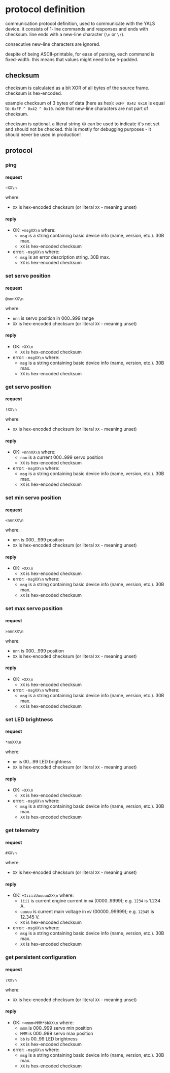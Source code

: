 # protocol definition

communication protocol definition, used to communicate with the YALS device.
it consists of 1-line commands and responses and ends with checksum.
line ends with a new-line character (`\n` or `\r`).

consecutive new-line characters are ignored.

despite of being ASCII-printable, for ease of parsing, each command is fixed-width.
this means that values might need to be `0`-padded.


## checksum

checksum is calculated as a bit XOR of all bytes of the source frame.
checksum is hex-encoded.

example checksum of 3 bytes of data (here as hex): `0xFF 0x42 0x10`  is equal to:
`0xFF ^ 0x42 ^ 0x10`.
note that new-line characters are not part of checksum.

checksum is optional.
a literal string `XX` can be used to indicate it's not set and should not be checked.
this is mostly for debugging purposes - it should never be used in production!


## protocol

### ping
#### request
```
~XX\n
```
where:
* `XX` is hex-encoded checksum (or literal `XX` - meaning unset)
#### reply
* OK: `+msgXX\n` where:
  * `msg` is a string containing basic device info (name, version, etc.). 30B max.
  * `XX` is hex-encoded checksum
* error: `-msgXX\n` where:
  * `msg` is an error description string. 30B max.
  * `XX` is hex-encoded checksum

### set servo position
#### request
```
@nnnXX\n
```
where:
* `nnn` is servo position in 000..999 range
* `XX` is hex-encoded checksum (or literal `XX` - meaning unset)
#### reply
* OK: `+XX\n`
  * `XX` is hex-encoded checksum
* error: `-msgXX\n` where:
  * `msg` is a string containing basic device info (name, version, etc.). 30B max.
  * `XX` is hex-encoded checksum

### get servo position
#### request
```
!XX\n
```
where:
* `XX` is hex-encoded checksum (or literal `XX` - meaning unset)
#### reply
* OK: `+nnnXX\n` where:
  * `nnn` is a current 000..999 servo position
  * `XX` is hex-encoded checksum
* error: `-msgXX\n` where:
  * `msg` is a string containing basic device info (name, version, etc.). 30B max.
  * `XX` is hex-encoded checksum

### set min servo position
#### request
```
<nnnXX\n
```
where:
* `nnn` is 000...999 position
* `XX` is hex-encoded checksum (or literal `XX` - meaning unset)
#### reply
* OK: `+XX\n`
  * `XX` is hex-encoded checksum
* error: `-msgXX\n` where:
  * `msg` is a string containing basic device info (name, version, etc.). 30B max.
  * `XX` is hex-encoded checksum

### set max servo position
#### request
```
>nnnXX\n
```
where:
* `nnn` is 000...999 position
* `XX` is hex-encoded checksum (or literal `XX` - meaning unset)
#### reply
* OK: `+XX\n`
  * `XX` is hex-encoded checksum
* error: `-msgXX\n` where:
  * `msg` is a string containing basic device info (name, version, etc.). 30B max.
  * `XX` is hex-encoded checksum

### set LED brightness
#### request
```
*nnXX\n
```
where:
* `nn` is 00...99 LED brightness
* `XX` is hex-encoded checksum (or literal `XX` - meaning unset)
#### reply
* OK: `+XX\n`
  * `XX` is hex-encoded checksum
* error: `-msgXX\n` where:
  * `msg` is a string containing basic device info (name, version, etc.). 30B max.
  * `XX` is hex-encoded checksum

### get telemetry
#### request
```
#XX\n
```
where:
* `XX` is hex-encoded checksum (or literal `XX` - meaning unset)
#### reply
* OK: `+IiiiiUuuuuuXX\n` where:
  * `iiii` is current engine current in `mA` (0000..9999); e.g. `1234` is 1.234 A.
  * `uuuuu` is current main voltage in `mV` (00000..99999); e.g. `12345` is 12.345 V.
  * `XX` is hex-encoded checksum
* error: `-msgXX\n` where:
  * `msg` is a string containing basic device info (name, version, etc.). 30B max.
  * `XX` is hex-encoded checksum

### get persistent configuration
#### request
```
?XX\n
```
where:
* `XX` is hex-encoded checksum (or literal `XX` - meaning unset)
#### reply
* OK: `+<mmm>MMM*bbXX\n` where:
  * `mmm` is 000..999 servo min position
  * `MMM` is 000..999 servo max position
  * `bb` is 00..99 LED brightness
  * `XX` is hex-encoded checksum
* error: `-msgXX\n` where:
  * `msg` is a string containing basic device info (name, version, etc.). 30B max.
  * `XX` is hex-encoded checksum
